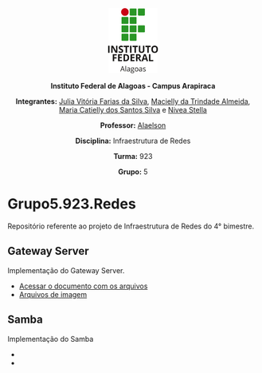 <div align='center'>

<img src='https://github.com/Maahrcy/Grupo5-923-Redes/blob/main/img/ifal.png' width='100' height='130'>

**Instituto Federal de Alagoas - Campus Arapiraca**

**Integrantes:** [Julia Vitória Farias da Silva](https://github.com/juliavitoriav), [Macielly da Trindade Almeida](https://github.com/Maahrcy), [Maria Catielly dos Santos Silva](https://github.com/Mcatielly) e [Nivea Stella]()

**Professor:** [Alaelson](https://github.com/alaelson/)

**Disciplina:** Infraestrutura de Redes

**Turma:** 923

**Grupo:** 5

</div>

# Grupo5.923.Redes
Repositório referente ao projeto de Infraestrutura de Redes do 4° bimestre.

## Gateway Server
Implementação do Gateway Server.

- [Acessar o documento com os arquivos](https://docs.google.com/document/d/1Xv7Ty3lvC3-qNTQt25EnL8IpG_NvVQZun_OtiMyuOXU/edit?usp=sharing)
- [Arquivos de imagem]()

## Samba
Implementação do Samba

- []()
- []()

